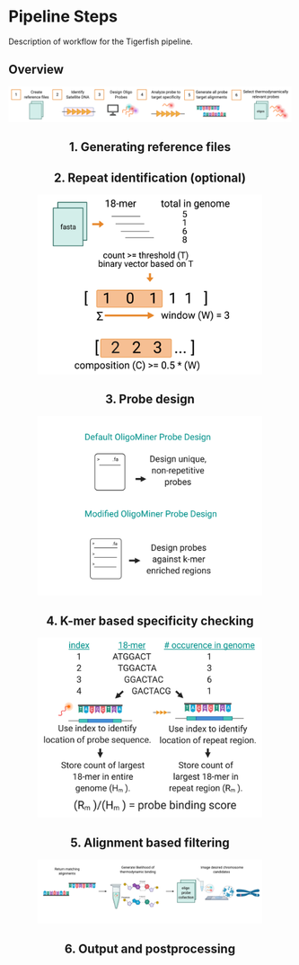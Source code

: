 # Pipeline Steps

Description of workflow for the Tigerfish pipeline.

## Overview

<div align="center">
  <a href="#overview_of_pipeline"><img src="./img/tigerfish_steps.png" width="800"></a>
<div>

## 1. Generating reference files

## 2. Repeat identification (optional)

<div align="center">
  <a href="#repeat_identification_step"><img src="./img/tigerfish_1.png" width="400"></a>
<div>

## 3. Probe design

<div align="center">
  <a href="#probe_design_step"><img src="./img/tigerfish_2.png" width="400"></a>
<div>

## 4. K-mer based specificity checking

<div align="center">
  <a href="#kmer_specificity_check"><img src="./img/tigerfish_3.png" width="400"></a>
<div>

## 5. Alignment based filtering

<div align="center">
  <a href="#alignment_filtering"><img src="./img/tigerfish_4.png" width="400"></a>
<div>

## 6. Output and postprocessing



